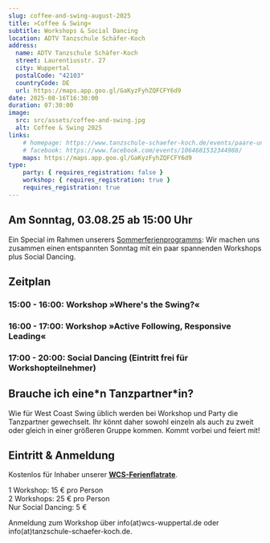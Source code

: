 ```yaml
---
slug: coffee-and-swing-august-2025
title: »Coffee & Swing«
subtitle: Workshops & Social Dancing
location: ADTV Tanzschule Schäfer-Koch
address:
  name: ADTV Tanzschule Schäfer-Koch
  street: Laurentiusstr. 27
  city: Wuppertal
  postalCode: "42103"
  countryCode: DE
  url: https://maps.app.goo.gl/GaKyzFyhZQFCFY6d9
date: 2025-08-16T16:30:00
duration: 07:30:00
image:
  src: src/assets/coffee-and-swing.jpg
  alt: Coffee & Swing 2025
links:
    # homepage: https://www.tanzschule-schaefer-koch.de/events/paare-und-singles/
    # facebook: https://www.facebook.com/events/1064681532344988/
    maps: https://maps.app.goo.gl/GaKyzFyhZQFCFY6d9
type:
    party: { requires_registration: false }
    workshop: { requires_registration: true }
    requires_registration: true
---
```


## Am Sonntag, 03.08.25 ab 15:00 Uhr

Ein Special im Rahmen unserers [Sommerferienprogramms](/events/ferienworkshops-sommer-2025/): Wir machen uns zusammen einen entspannten Sonntag mit ein paar spannenden Workshops plus Social Dancing.

## Zeitplan

### 15:00 - 16:00: Workshop »Where's the Swing?«

### 16:00 - 17:00: Workshop »Active Following, Responsive Leading«

### 17:00 - 20:00: Social Dancing (Eintritt frei für Workshopteilnehmer)

## Brauche ich eine\*n Tanzpartner\*in?

Wie für West Coast Swing üblich werden bei Workshop und Party die Tanzpartner gewechselt. Ihr könnt daher sowohl einzeln als auch zu zweit oder gleich in einer größeren Gruppe kommen. Kommt vorbei und feiert mit!

## Eintritt & Anmeldung

Kostenlos für Inhaber unserer [**WCS-Ferienflatrate**](https://wcs-wuppertal.de/events/ferienworkshops-sommer-2025/).

1 Workshop: 15 € pro Person<br>
2 Workshops: 25 € pro Person<br>
Nur Social Dancing: 5 €

Anmeldung zum Workshop über info(at)wcs-wuppertal.de oder info(at)tanzschule-schaefer-koch.de.
